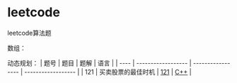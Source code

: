 # leetcode

leetcode算法题

数组：

动态规划：
| 题号 | 题目               | 题解              | 语言               |
| ---- | ------------------ | ----------------- | ------------------ |
| 121  | 买卖股票的最佳时机 | [121](121/121.md) | [C++](121/121.cpp) |